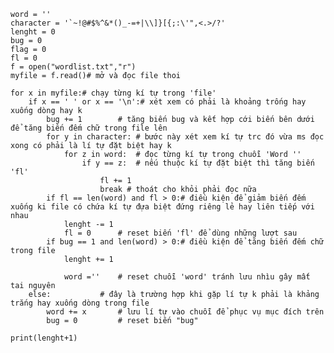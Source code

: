 

	word = ''
	character = '`~!@#$%^&*()_-=+|\\]}[{;:\'",<.>/?' 
	lenght = 0
	bug = 0
	flag = 0
	fl = 0
	f = open("wordlist.txt","r")
	myfile = f.read()# mở và đọc file thoi 

	for x in myfile:# chạy từng kí tự trong 'file'															
		if x == ' ' or x == '\n':# xét xem có phải là khoảng trống hay xuống dòng hay k
			bug += 1		# tăng biến bug và kết hợp cới biến bên dưới để tăng biến đếm chữ trong file lên 	
			for y in character:	# bước này xét xem kí tự trc đó vừa ms đọc xong có phải là lí tự đặt biệt hay k
				for z in word:	# đọc từng kí tự trong chuỗi 'Word ''
					if y == z:	# nếu thuộc kí tự đặt biệt thì tăng biến 'fl'
						fl += 1				
						break # thoát cho khỏi phải đọc nữa 
			if fl == len(word) and fl > 0:# điều kiện để giảm biến đếm xuống ki file có chứa kí tự đựa biệt đứng riêng lẻ hay liên tiếp với nhau
				lenght -= 1					
				fl = 0		# reset biến 'fl' để dùng những lượt sau
			if bug == 1 and len(word) > 0:# điều kiện để tăng biến đếm chữ trong file
				lenght += 1

				word =''	# reset chuỗi 'word' tránh lưu nhìu gây mất tai nguyên
		else:			# đây là trường hợp khi gặp lí tự k phải là khảng trắng hay xuống dòng trong file
			word += x 		# lưu lí tự vào chuỗi để phục vụ mục đích trên
			bug = 0			# reset biến "bug"

	print(lenght+1)
	

